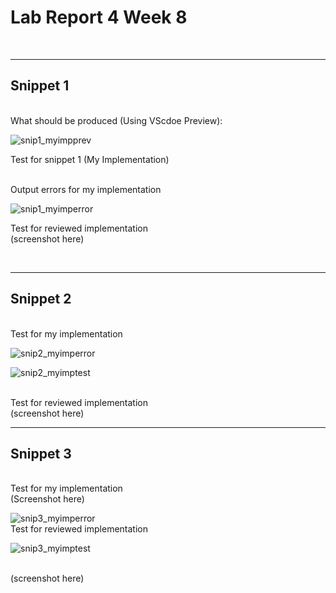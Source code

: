 # Lab Report 4 Week 8

<br>

---
## Snippet 1

<br>
What should be produced (Using VScdoe Preview):

![snip1_myimpprev](https://user-images.githubusercontent.com/97699019/155816432-99162584-767e-45b4-811f-9a9a85eabe7b.png)

Test for snippet 1 (My Implementation)
<br>




<br>
Output errors for my implementation

<br>

![snip1_myimperror](https://user-images.githubusercontent.com/97699019/155818672-0583553e-6743-44cf-9792-39d59e2dc32d.png)



Test for reviewed implementation
<br>
(screenshot here)


<br>

---
## Snippet 2

<br>
Test for my implementation
<br>

![snip2_myimperror](https://user-images.githubusercontent.com/97699019/155818687-f15a8c25-a46c-41c1-a549-e45848d2505a.png)

![snip2_myimptest](https://i.gyazo.com/8de2625e47de9ac49996dc086b44fcd1.png)

<br>
Test for reviewed implementation
<br>
(screenshot here)

---
## Snippet 3
<br>
Test for my implementation
<br>
(Screenshot here)

![snip3_myimperror](https://user-images.githubusercontent.com/97699019/155818695-c0a15b67-5b08-434d-8eb1-4c29ed908480.png)
<br>
Test for reviewed implementation

![snip3_myimptest](https://i.gyazo.com/44dfc4609d03c18705dac9524fb349cb.png)

<br>
(screenshot here)


